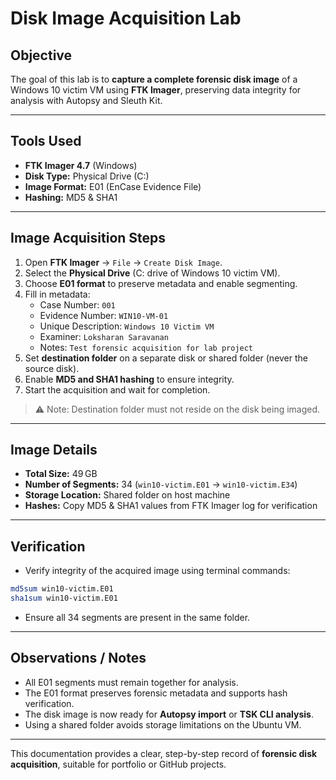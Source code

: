 # Disk Image Acquisition Lab

## Objective
The goal of this lab is to **capture a complete forensic disk image** of a Windows 10 victim VM using **FTK Imager**, preserving data integrity for analysis with Autopsy and Sleuth Kit.

---

## Tools Used
- **FTK Imager 4.7** (Windows)
- **Disk Type:** Physical Drive (C:)
- **Image Format:** E01 (EnCase Evidence File)
- **Hashing:** MD5 & SHA1

---

## Image Acquisition Steps
1. Open **FTK Imager** → `File` → `Create Disk Image`.
2. Select the **Physical Drive** (C: drive of Windows 10 victim VM).
3. Choose **E01 format** to preserve metadata and enable segmenting.
4. Fill in metadata:
   - Case Number: `001`
   - Evidence Number: `WIN10-VM-01`
   - Unique Description: `Windows 10 Victim VM`
   - Examiner: `Loksharan Saravanan`
   - Notes: `Test forensic acquisition for lab project`
5. Set **destination folder** on a separate disk or shared folder (never the source disk).
6. Enable **MD5 and SHA1 hashing** to ensure integrity.
7. Start the acquisition and wait for completion.

> ⚠️ Note: Destination folder must not reside on the disk being imaged.

---

## Image Details
- **Total Size:** 49 GB
- **Number of Segments:** 34 (`win10-victim.E01` → `win10-victim.E34`)
- **Storage Location:** Shared folder on host machine
- **Hashes:** Copy MD5 & SHA1 values from FTK Imager log for verification

---

## Verification
- Verify integrity of the acquired image using terminal commands:
```bash
md5sum win10-victim.E01
sha1sum win10-victim.E01
```
- Ensure all 34 segments are present in the same folder.

---

## Observations / Notes
- All E01 segments must remain together for analysis.
- The E01 format preserves forensic metadata and supports hash verification.
- The disk image is now ready for **Autopsy import** or **TSK CLI analysis**.
- Using a shared folder avoids storage limitations on the Ubuntu VM.

---

This documentation provides a clear, step-by-step record of **forensic disk acquisition**, suitable for portfolio or GitHub projects.

